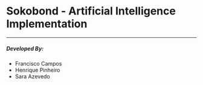 # Sokobond - Artificial Intelligence Implementation

------------------
##### Developed By:

- Francisco Campos
- Henrique Pinheiro
- Sara Azevedo